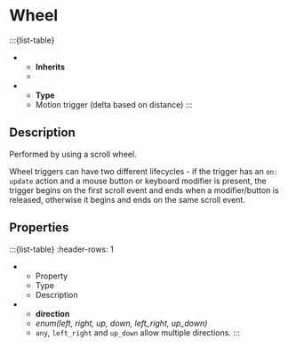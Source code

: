 # Wheel
:::{list-table}
* - **Inherits**
  - [](/trigger)

* - **Type**
  - Motion trigger (delta based on distance)
:::

## Description
Performed by using a scroll wheel.

Wheel triggers can have two different lifecycles - if the trigger has an ``on: update`` action and a mouse button or keyboard modifier is present, the trigger
begins on the first scroll event and ends when a modifier/button is released, otherwise it begins and ends on the same scroll event.

## Properties
:::{list-table}
:header-rows: 1

* - Property
  - Type
  - Description

* - **direction**
  - *enum(left, right, up, down, left_right, up_down)*
  - ``any``, ``left_right`` and ``up_down`` allow multiple directions.
:::